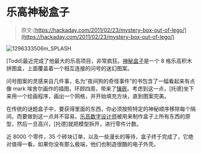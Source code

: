 # 乐高神秘盒子

> 原文:[https://hackaday.com/2011/02/23/mystery-box-out-of-lego/](https://hackaday.com/2011/02/23/mystery-box-out-of-lego/)

![](../Images/527fce272cd3252643c3948dbed1062d.png "1296333506m_SPLASH")

[Todd]最近完成了他最大的乐高项目，非常疯狂。[神秘盒子](http://www.mocpages.com/moc.php/249968)是一个 8 格乐高积木拼图盒，上面覆盖着一个相互连接的问号的迷幻图案。

问号图案的灵感来自几件事，名为“夜间狗的奇怪事件”的书包含了一幅看起来有点像 mark 埃舍尔画作的插图，环顾四周，带来了[镶嵌](http://en.wikipedia.org/wiki/Tessellation)。考虑到这一点，[托德]坐下来用一个绘画程序，画出一个网格，并开始填充方块，直到图案完美。

在传统的谜题盒子中，要获得里面的东西，你必须按照特定的神秘顺序移除每个隔间，而要做到这一点并不容易。[乐高数字设计师](http://ldd.lego.com/)被用来制作盒子上所有东西的原型，然后一旦高兴，[托德]就把模型拆开，进行零件计数。

近 8000 个零件，35 个砖块订单，以及一些漫长的等待，盒子终于完成了，它绝对值得一看。如果你没有那么极端，他们也制造很酷的电子外壳。